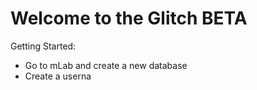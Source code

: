 Welcome to the Glitch BETA
=========================

Getting Started:

- Go to mLab and create a new database
- Create a userna